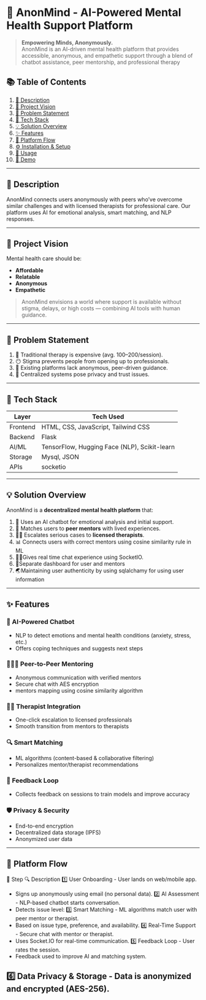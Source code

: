 # 🧠 AnonMind - AI-Powered Mental Health Support Platform

> **Empowering Minds, Anonymously.**  
AnonMind is an AI-driven mental health platform that provides accessible, anonymous, and empathetic support through a blend of chatbot assistance, peer mentorship, and professional therapy 

## 📚 Table of Contents
1. [📝 Description](#-description)  
2. [🌟 Project Vision](#-project-vision)  
3. [🚨 Problem Statement](#-problem-statement)  
4. [🧰 Tech Stack](#-tech-stack)  
5. [💡 Solution Overview](#-solution-overview)  
6. [✨ Features](#-features)  
7. [🔁 Platform Flow](#-platform-flow)  
8. [⚙️ Installation & Setup](#-installation--setup)  
9. [🚀 Usage](#-usage)  
10. [🎥 Demo](#-demo)

---

## 📝 Description

AnonMind connects users anonymously with peers who’ve overcome similar challenges and with licensed therapists for professional care. Our platform uses AI for emotional analysis, smart matching, and NLP responses.

---

## 🌟 Project Vision

Mental health care should be:
- **Affordable**
- **Relatable**
- **Anonymous**
- **Empathetic**

> AnonMind envisions a world where support is available without stigma, delays, or high costs — combining AI tools with human guidance.

---

## 🚨 Problem Statement

1. 💸 Traditional therapy is expensive (avg. $100–$200/session).  
2. 😶 Stigma prevents people from opening up to professionals.  
3. 🤝 Existing platforms lack anonymous, peer-driven guidance.  
4. 🔐 Centralized systems pose privacy and trust issues.

---

## 🧰 Tech Stack

| Layer       | Tech Used                                    |
|------------|---------------------------------------------- |
| Frontend    | HTML, CSS, JavaScript, Tailwind CSS          |
| Backend     |  Flask                                       |
| AI/ML       | TensorFlow, Hugging Face (NLP), Scikit-learn |
| Storage     | Mysql, JSON                                  |
| APIs        | socketio                                    |

---

## 💡 Solution Overview

AnonMind is a **decentralized mental health platform** that:
1. 🧠 Uses an AI chatbot for emotional analysis and initial support.  
2. 🤝 Matches users to **peer mentors** with lived experiences.  
3. 👨‍⚕️ Escalates serious cases to **licensed therapists**.  
4. 📊 Connects users with correct mentors using cosine similarity rule in ML
5. 👨‍⚕️Gives real time chat experience using SocketIO.
6. 🤝Separate dashboard for user and mentors 
7. 🌏Maintaining user authenticity by using sqlalchamy for using user information



---

## ✨ Features

### 🤖 AI-Powered Chatbot
- NLP to detect emotions and mental health conditions (anxiety, stress, etc.)
- Offers coping techniques and suggests next steps

### 🧑‍🤝‍🧑 Peer-to-Peer Mentoring
- Anonymous communication with verified mentors
- Secure chat with AES encryption
- mentors mapping using cosine similarity algorithm

### 🧑‍⚕️ Therapist Integration
- One-click escalation to licensed professionals
- Smooth transition from mentors to therapists

### 🔍 Smart Matching
- ML algorithms (content-based & collaborative filtering)
- Personalizes mentor/therapist recommendations

### 🔁 Feedback Loop
- Collects feedback on sessions to train models and improve accuracy

### 🛡️ Privacy & Security
- End-to-end encryption  
- Decentralized data storage (IPFS)  
- Anonymized user data  

---

## 🔁 Platform Flow

🧩 Step	🔍 Description
1️⃣ User Onboarding	- User lands on web/mobile app.
- Signs up anonymously using email (no personal data).
2️⃣ AI Assessment	- NLP-based chatbot starts conversation.
- Detects issue level:
3️⃣ Smart Matching	- ML algorithms match user with peer mentor or therapist.
- Based on issue type, preference, and availability.
4️⃣ Real-Time Support	- Secure chat with mentor or therapist.
- Uses Socket.IO for real-time communication.
5️⃣ Feedback Loop	- User rates the session.
- Feedback used to improve AI and matching system.

 6️⃣ Data Privacy & Storage	- Data is anonymized and encrypted (AES-256).
- 
